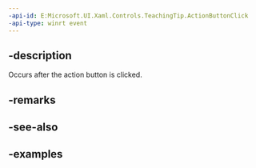 ```yaml
---
-api-id: E:Microsoft.UI.Xaml.Controls.TeachingTip.ActionButtonClick
-api-type: winrt event
---
```


## -description

Occurs after the action button is clicked.

## -remarks

## -see-also

## -examples

